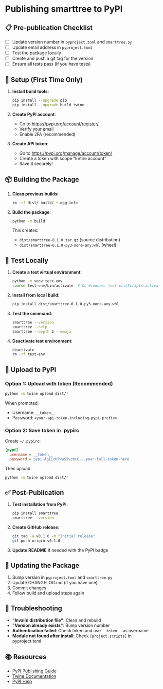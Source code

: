 # Publishing smarttree to PyPI

## 📋 Pre-publication Checklist

- [ ] Update version number in `pyproject.toml` and `smarttree.py`
- [ ] Update email address in `pyproject.toml`
- [ ] Test the package locally
- [ ] Create and push a git tag for the version
- [ ] Ensure all tests pass (if you have tests)

## 🔧 Setup (First Time Only)

1. **Install build tools**:
   ```bash
   pip install --upgrade pip
   pip install --upgrade build twine
   ```

2. **Create PyPI account**:
   - Go to https://pypi.org/account/register/
   - Verify your email
   - Enable 2FA (recommended)

3. **Create API token**:
   - Go to https://pypi.org/manage/account/token/
   - Create a token with scope "Entire account"
   - Save it securely!

## 📦 Building the Package

1. **Clean previous builds**:
   ```bash
   rm -rf dist/ build/ *.egg-info
   ```

2. **Build the package**:
   ```bash
   python -m build
   ```

   This creates:
   - `dist/smarttree-0.1.0.tar.gz` (source distribution)
   - `dist/smarttree-0.1.0-py3-none-any.whl` (wheel)

## 🧪 Test Locally

1. **Create a test virtual environment**:
   ```bash
   python -m venv test-env
   source test-env/bin/activate  # On Windows: test-env\Scripts\activate
   ```

2. **Install from local build**:
   ```bash
   pip install dist/smarttree-0.1.0-py3-none-any.whl
   ```

3. **Test the command**:
   ```bash
   smarttree --version
   smarttree --help
   smarttree --depth 2 --emoji
   ```

4. **Deactivate test environment**:
   ```bash
   deactivate
   rm -rf test-env
   ```

## 🚀 Upload to PyPI

### Option 1: Upload with token (Recommended)

```bash
python -m twine upload dist/*
```

When prompted:
- Username: `__token__`
- Password: `<your-api-token-including-pypi-prefix>`

### Option 2: Save token in .pypirc

Create `~/.pypirc`:
```ini
[pypi]
  username = __token__
  password = pypi-AgEIcHlwaS5vcmcC...your-full-token-here
```

Then upload:
```bash
python -m twine upload dist/*
```

## ✅ Post-Publication

1. **Test installation from PyPI**:
   ```bash
   pip install smarttree
   smarttree --version
   ```

2. **Create GitHub release**:
   ```bash
   git tag -a v0.1.0 -m "Initial release"
   git push origin v0.1.0
   ```

3. **Update README** if needed with the PyPI badge

## 🔄 Updating the Package

1. Bump version in `pyproject.toml` and `smarttree.py`
2. Update CHANGELOG.md (if you have one)
3. Commit changes
4. Follow build and upload steps again

## 🐛 Troubleshooting

- **"Invalid distribution file"**: Clean and rebuild
- **"Version already exists"**: Bump version number
- **Authentication failed**: Check token and use `__token__` as username
- **Module not found after install**: Check `[project.scripts]` in pyproject.toml

## 📚 Resources

- [PyPI Publishing Guide](https://packaging.python.org/en/latest/tutorials/packaging-projects/)
- [Twine Documentation](https://twine.readthedocs.io/)
- [PyPI Help](https://pypi.org/help/)